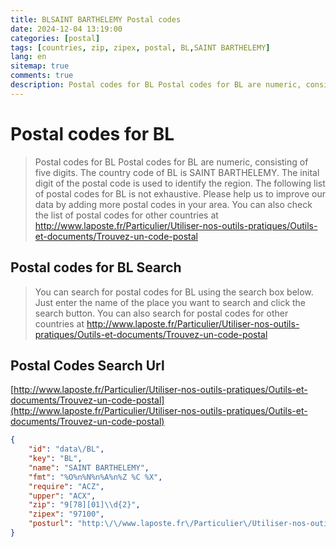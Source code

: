 ```yaml
---
title: BLSAINT BARTHELEMY Postal codes 
date: 2024-12-04 13:19:00
categories: [postal]
tags: [countries, zip, zipex, postal, BL,SAINT BARTHELEMY]
lang: en
sitemap: true
comments: true
description: Postal codes for BL Postal codes for BL are numeric, consisting of five digits. The country code of BL is SAINT BARTHELEMY. The inital digit of the postal code is used to identify the region. The following list of postal codes for BL is not exhaustive. Please help us to improve our data by adding more postal codes in your area. You can also check the list of postal codes for other countries at http://www.laposte.fr/Particulier/Utiliser-nos-outils-pratiques/Outils-et-documents/Trouvez-un-code-postal
---
```


# Postal codes for BL
> Postal codes for BL Postal codes for BL are numeric, consisting of five digits. The country code of BL is SAINT BARTHELEMY. The inital digit of the postal code is used to identify the region. The following list of postal codes for BL is not exhaustive. Please help us to improve our data by adding more postal codes in your area. You can also check the list of postal codes for other countries at http://www.laposte.fr/Particulier/Utiliser-nos-outils-pratiques/Outils-et-documents/Trouvez-un-code-postal

## Postal codes for BL Search 
> You can search for postal codes for BL using the search box below. Just enter the name of the place you want to search and click the search button. You can also search for postal codes for other countries at http://www.laposte.fr/Particulier/Utiliser-nos-outils-pratiques/Outils-et-documents/Trouvez-un-code-postal

## Postal Codes Search Url

[http://www.laposte.fr/Particulier/Utiliser-nos-outils-pratiques/Outils-et-documents/Trouvez-un-code-postal](http://www.laposte.fr/Particulier/Utiliser-nos-outils-pratiques/Outils-et-documents/Trouvez-un-code-postal)
```json
{
    "id": "data\/BL",
    "key": "BL",
    "name": "SAINT BARTHELEMY",
    "fmt": "%O%n%N%n%A%n%Z %C %X",
    "require": "ACZ",
    "upper": "ACX",
    "zip": "9[78][01]\\d{2}",
    "zipex": "97100",
    "posturl": "http:\/\/www.laposte.fr\/Particulier\/Utiliser-nos-outils-pratiques\/Outils-et-documents\/Trouvez-un-code-postal"
}
```
